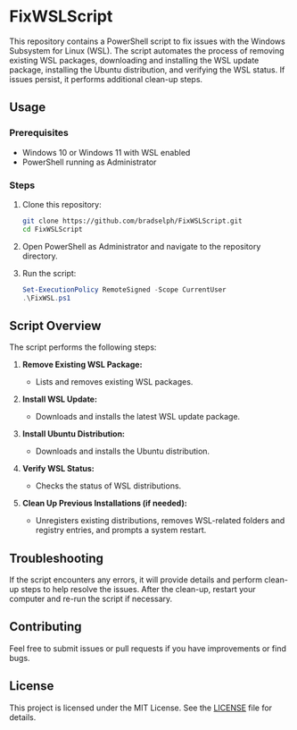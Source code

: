 # FixWSLScript

This repository contains a PowerShell script to fix issues with the Windows Subsystem for Linux (WSL). The script automates the process of removing existing WSL packages, downloading and installing the WSL update package, installing the Ubuntu distribution, and verifying the WSL status. If issues persist, it performs additional clean-up steps.

## Usage

### Prerequisites

- Windows 10 or Windows 11 with WSL enabled
- PowerShell running as Administrator

### Steps

1. Clone this repository:
   ```sh
   git clone https://github.com/bradselph/FixWSLScript.git
   cd FixWSLScript
   ```

2. Open PowerShell as Administrator and navigate to the repository directory.

3. Run the script:
   ```powershell
   Set-ExecutionPolicy RemoteSigned -Scope CurrentUser
   .\FixWSL.ps1
   ```

## Script Overview

The script performs the following steps:

1. **Remove Existing WSL Package:**
   - Lists and removes existing WSL packages.

2. **Install WSL Update:**
   - Downloads and installs the latest WSL update package.

3. **Install Ubuntu Distribution:**
   - Downloads and installs the Ubuntu distribution.

4. **Verify WSL Status:**
   - Checks the status of WSL distributions.

5. **Clean Up Previous Installations (if needed):**
   - Unregisters existing distributions, removes WSL-related folders and registry entries, and prompts a system restart.

## Troubleshooting

If the script encounters any errors, it will provide details and perform clean-up steps to help resolve the issues. After the clean-up, restart your computer and re-run the script if necessary.

## Contributing

Feel free to submit issues or pull requests if you have improvements or find bugs.

## License

This project is licensed under the MIT License. See the [LICENSE](LICENSE) file for details.
